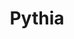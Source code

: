 ---
title: Pythia
training:
  code:
    pretraining:
      value: 5
      license: Apache 2.0
    finetuning:
      value: N/A
    alignment:
      value: N/A
  data:
    pretraining:
      value: 5
      license: MIT
    sft:
      value: N/A
    alignment:
      value: N/A
evaluation:
  code:
    general:
      value: 5
      license: Apache 2.0
    safety:
      value: N/A
  data:
    utility:
      value: N/A
    safety:
      value: N/A
deployment:
  code:
    inference:
      value: 5
      license: Apache 2.0
  data:
    weights:
      value: 5
      license: Apache 2.0

---